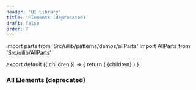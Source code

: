 ```yaml
---
header: 'UI Library'
title: 'Elements (deprecated)'
draft: false
order: 7
---
```


import parts from 'Src/uilib/patterns/demos/allParts'
import AllParts from 'Src/uilib/AllParts'

<!-- prettier-ignore-start -->

export default ({ children }) => {
  return (
    <AllParts parts={parts}>{children}</AllParts>
  )
}

<!-- prettier-ignore-end -->

### All Elements (deprecated)
